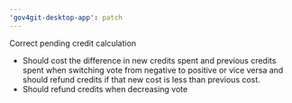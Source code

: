 ```yaml
---
'gov4git-desktop-app': patch
---
```


Correct pending credit calculation

- Should cost the difference in new credits spent
  and previous credits spent when switching vote from
  negative to positive or vice versa and should
  refund credits if that new cost is less than
  previous cost.
- Should refund credits when decreasing vote
